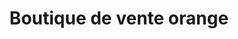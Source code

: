 ---
title: "Boutique de vente orange"
url: /mamou/boutique-de-vente-orange/
shop: téléphone portable
---